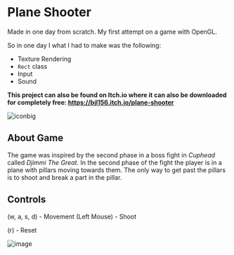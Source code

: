 # Plane Shooter
Made in one day from scratch. My first attempt on a game with OpenGL.

So in one day I what I had to make was the following:
- Texture Rendering
- `Rect` class
- Input
- Sound

**This project can also be found on Itch.io where it can also be downloaded for completely free: https://bjl156.itch.io/plane-shooter**

![iconbig](https://user-images.githubusercontent.com/97370242/163685372-c0325a91-f4be-4c13-9564-90b4234574eb.png)

## About Game
The game was inspired by the second phase in a boss fight in *Cuphead* called *Djimmi The Great*. In the second phase of the fight the player is in a plane with pillars moving towards them. The only way to get past the pillars is to shoot and break a part in the pillar.

## Controls
(w, a, s, d) - Movement
(Left Mouse) - Shoot

(r) - Reset

![image](https://user-images.githubusercontent.com/97370242/163684484-4cac0f6c-29da-4bb3-8d5d-d3cd8bcadb0f.png)
